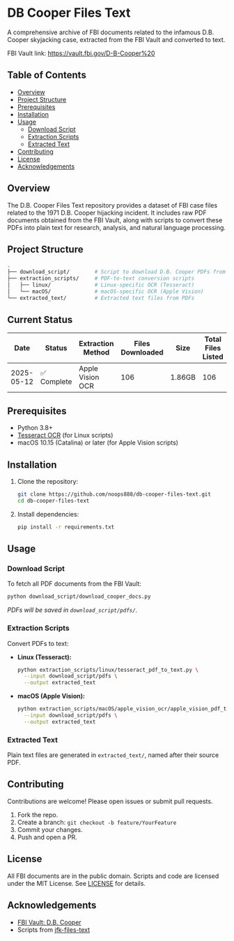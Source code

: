 # DB Cooper Files Text

A comprehensive archive of FBI documents related to the infamous D.B. Cooper skyjacking case, extracted from the FBI Vault and converted to text.

FBI Vault link: https://vault.fbi.gov/D-B-Cooper%20

## Table of Contents

- [Overview](#overview)
- [Project Structure](#project-structure)
- [Prerequisites](#prerequisites)
- [Installation](#installation)
- [Usage](#usage)
  - [Download Script](#download-script)
  - [Extraction Scripts](#extraction-scripts)
  - [Extracted Text](#extracted-text)
- [Contributing](#contributing)
- [License](#license)
- [Acknowledgements](#acknowledgements)

## Overview
The D.B. Cooper Files Text repository provides a dataset of FBI case files related to the 1971 D.B. Cooper hijacking incident. It includes raw PDF documents obtained from the FBI Vault, along with scripts to convert these PDFs into plain text for research, analysis, and natural language processing.

## Project Structure

```bash
.
├── download_script/        # Script to download D.B. Cooper PDFs from the FBI Vault
├── extraction_scripts/     # PDF-to-text conversion scripts
│   ├── linux/              # Linux-specific OCR (Tesseract)
│   └── macOS/              # macOS-specific OCR (Apple Vision)
└── extracted_text/         # Extracted text files from PDFs
```

## Current Status

| Date | Status | Extraction Method | Files Downloaded | Size | Total Files Listed |
|--------------|---------|-------------------|------------------|------|-------------------|
| 2025-05-12 | ✅ Complete | Apple Vision OCR | 106 | 1.86GB | 106 |

## Prerequisites
- Python 3.8+
- [Tesseract OCR](https://github.com/tesseract-ocr/tesseract) (for Linux scripts)
- macOS 10.15 (Catalina) or later (for Apple Vision scripts)

## Installation
1. Clone the repository:
   ```bash
   git clone https://github.com/noops888/db-cooper-files-text.git
   cd db-cooper-files-text
   ```
2. Install dependencies:
   ```bash
   pip install -r requirements.txt
   ```

## Usage

### Download Script
To fetch all PDF documents from the FBI Vault:
```bash
python download_script/download_cooper_docs.py
```
_PDFs will be saved in `download_script/pdfs/`._

### Extraction Scripts
Convert PDFs to text:

- **Linux (Tesseract):**
  ```bash
  python extraction_scripts/linux/tesseract_pdf_to_text.py \
    --input download_script/pdfs \
    --output extracted_text
  ```

- **macOS (Apple Vision):**
  ```bash
  python extraction_scripts/macOS/apple_vision_ocr/apple_vision_pdf_to_text_parallel.py \
    --input download_script/pdfs \
    --output extracted_text
  ```

### Extracted Text
Plain text files are generated in `extracted_text/`, named after their source PDF.

## Contributing
Contributions are welcome! Please open issues or submit pull requests.

1. Fork the repo.
2. Create a branch: `git checkout -b feature/YourFeature`
3. Commit your changes.
4. Push and open a PR.

## License
All FBI documents are in the public domain. Scripts and code are licensed under the MIT License. See [LICENSE](LICENSE) for details.

## Acknowledgements
- [FBI Vault: D.B. Cooper](https://vault.fbi.gov/D-B-Cooper%20)
- Scripts from [jfk-files-text](https://github.com/noops888/jfk-files-text)
